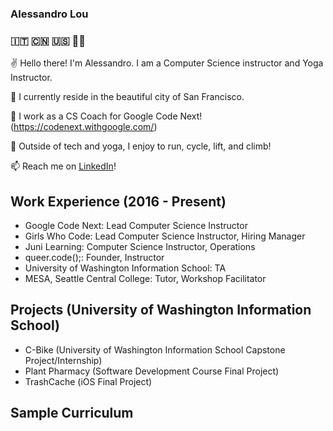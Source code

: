 ### Alessandro Lou
### 🇮🇹 🇨🇳 🇺🇸 🏳️‍🌈


✌️ Hello there! I'm Alessandro. I am a Computer Science instructor and Yoga Instructor.

🏡 I currently reside in the beautiful city of San Francisco. 

🌱 I work as a CS Coach for Google Code Next! (https://codenext.withgoogle.com/) 

🚴 Outside of tech and yoga, I enjoy to run, cycle, lift, and climb! 

📫 Reach me on [LinkedIn](https://www.linkedin.com/in/alessandro-lou/)!

## Work Experience (2016 - Present)
* Google Code Next: Lead Computer Science Instructor
* Girls Who Code: Lead Computer Science Instructor, Hiring Manager
* Juni Learning: Computer Science Instructor, Operations
* queer.code();: Founder, Instructor
* University of Washington Information School: TA
* MESA, Seattle Central College: Tutor, Workshop Facilitator

## Projects (University of Washington Information School)
* C-Bike (University of Washington Information School Capstone Project/Internship)
* Plant Pharmacy (Software Development Course Final Project)
* TrashCache (iOS Final Project)

## Sample Curriculum

<!---
alemaulou/alemaulou is a ✨ special ✨ repository because its `README.md` (this file) appears on your GitHub profile.
You can click the Preview link to take a look at your changes.
--->
